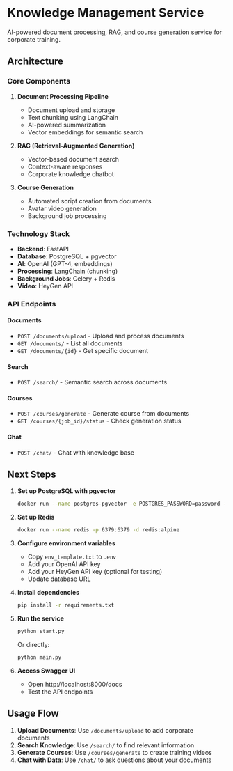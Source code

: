 # Knowledge Management Service

AI-powered document processing, RAG, and course generation service for corporate training.

## Architecture

### Core Components

1. **Document Processing Pipeline**
   - Document upload and storage
   - Text chunking using LangChain
   - AI-powered summarization
   - Vector embeddings for semantic search

2. **RAG (Retrieval-Augmented Generation)**
   - Vector-based document search
   - Context-aware responses
   - Corporate knowledge chatbot

3. **Course Generation**
   - Automated script creation from documents
   - Avatar video generation
   - Background job processing

### Technology Stack

- **Backend**: FastAPI
- **Database**: PostgreSQL + pgvector
- **AI**: OpenAI (GPT-4, embeddings)
- **Processing**: LangChain (chunking)
- **Background Jobs**: Celery + Redis
- **Video**: HeyGen API

### API Endpoints

#### Documents
- `POST /documents/upload` - Upload and process documents
- `GET /documents/` - List all documents
- `GET /documents/{id}` - Get specific document

#### Search
- `POST /search/` - Semantic search across documents

#### Courses
- `POST /courses/generate` - Generate course from documents
- `GET /courses/{job_id}/status` - Check generation status

#### Chat
- `POST /chat/` - Chat with knowledge base

## Next Steps

1. **Set up PostgreSQL with pgvector**
   ```bash
   docker run --name postgres-pgvector -e POSTGRES_PASSWORD=password -p 5432:5432 -d pgvector/pgvector:pg16
   ```

2. **Set up Redis**
   ```bash
   docker run --name redis -p 6379:6379 -d redis:alpine
   ```

3. **Configure environment variables**
   - Copy `env_template.txt` to `.env`
   - Add your OpenAI API key
   - Add your HeyGen API key (optional for testing)
   - Update database URL

4. **Install dependencies**
   ```bash
   pip install -r requirements.txt
   ```

5. **Run the service**
   ```bash
   python start.py
   ```
   Or directly:
   ```bash
   python main.py
   ```

6. **Access Swagger UI**
   - Open http://localhost:8000/docs
   - Test the API endpoints

## Usage Flow

1. **Upload Documents**: Use `/documents/upload` to add corporate documents
2. **Search Knowledge**: Use `/search/` to find relevant information
3. **Generate Courses**: Use `/courses/generate` to create training videos
4. **Chat with Data**: Use `/chat/` to ask questions about your documents
